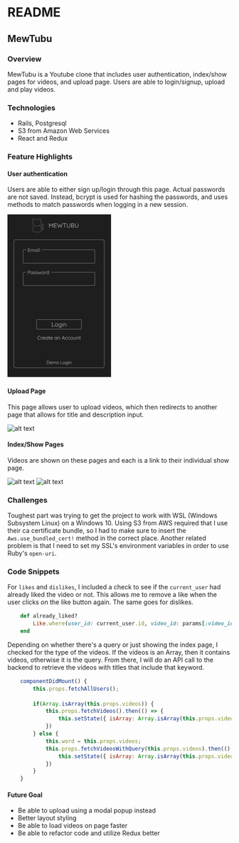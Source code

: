 # README

## MewTubu

### Overview
MewTubu is a Youtube clone that includes user authentication, index/show pages for videos, and upload page. Users are able to login/signup, upload and play videos.

### Technologies
+ Rails, Postgresql
+ S3 from Amazon Web Services
+ React and Redux

### Feature Highlights

#### User authentication
Users are able to either sign up/login through this page. Actual passwords are not saved. Instead, bcrypt is used for hashing the passwords, and uses methods to match passwords when logging in a new session.

![alt text](https://github.com/jenn-jenn/mewTubu/blob/master/app/assets/images/login.png "Login Page")

#### Upload Page
This page allows user to upload videos, which then redirects to another page that allows for title and description input.

![alt text](https://user-images.githubusercontent.com/16752858/73131630-92114780-3fc3-11ea-865d-4e71466fd60c.png "Upload Page")

#### Index/Show Pages
Videos are shown on these pages and each is a link to their individual show page.

![alt text](https://user-images.githubusercontent.com/16752858/71639300-e0336500-2c28-11ea-9800-bc5feb68c3a8.png "Index Page")
![alt text](https://user-images.githubusercontent.com/16752858/71639322-53d57200-2c29-11ea-876f-4f30e5a56f73.png "Show Page")

### Challenges
Toughest part was trying to get the project to work with WSL (Windows Subsystem Linux) on a Windows 10. Using S3 from AWS required that I use their ca certificate bundle, so I had to make sure to insert the `Aws.use_bundled_cert!` method in the correct place. Another related problem is that I need to set my SSL's environment variables in order to use Ruby's `open-uri`.

### Code Snippets
For `likes` and `dislikes`, I included a check to see if the `current_user` had already liked the video or not. This allows me to remove a like when the user clicks on the like button again. The same goes for dislikes.

``` ruby
    def already_liked?
        Like.where(user_id: current_user.id, video_id: params[:video_id]).exists?
    end
```

Depending on whether there's a query or just showing the index page, I checked for the type of the videos. If the videos is an Array, then it contains videos, otherwise it is the query. From there, I will do an API call to the backend to retrieve the videos with titles that include that keyword.

```javascript
    componentDidMount() { 
        this.props.fetchAllUsers();
        
        if(Array.isArray(this.props.videos)) {
            this.props.fetchVideos().then(() => {
                this.setState({ isArray: Array.isArray(this.props.videos)})
            })
        } else {
            this.word = this.props.videos;
            this.props.fetchVideosWithQuery(this.props.videos).then(() => {
                this.setState({ isArray: Array.isArray(this.props.videos) })
            })
        }
    }
```

#### Future Goal
+ Be able to upload using a modal popup instead
+ Better layout styling
+ Be able to load videos on page faster
+ Be able to refactor code and utilize Redux better
